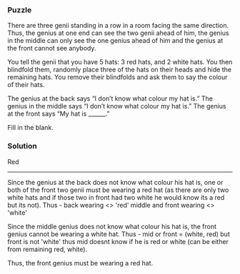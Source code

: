 ### Puzzle 

There are three genii standing in a row in a room facing the same direction. Thus, the genius at one end can see the two genii ahead of him, the genius in the middle can only see the one genius ahead of him and the genius at the front cannot see anybody.

You tell the genii that you have 5 hats: 3 red hats, and 2 white hats. You then blindfold them, randomly place three of the hats on their heads and hide the remaining hats. You remove their blindfolds and ask them to say the colour of their hats.

The genius at the back says “I don’t know what colour my hat is.” The genius in the middle says “I don’t know what colour my hat is.” The genius at the front says “My hat is ______.”

Fill in the blank.

### Solution 

Red 

_ _ _ 

Since the genius at the back does not know what colour his hat is, one or both of the front two genii must be wearing a red hat (as there are only two white hats and if those two in front had two white he would know its a red but its not).
	Thus - back wearing <> 'red' middle and front wearing <> 'white' 

Since the middle genius does not know what colour his hat is, the front genius cannot be wearing a white hat.
	Thus - mid or front = (white, red) but front is not 'white' thus mid doesnt know if he is red or white (can be either from remaining red, white). 

Thus, the front genius must be wearing a red hat.


